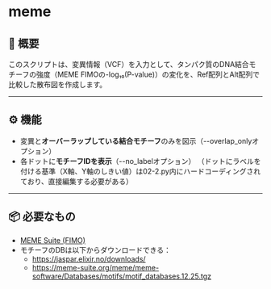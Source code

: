 # meme

## 🧬 概要

このスクリプトは、変異情報（VCF）を入力として、タンパク質のDNA結合モチーフの強度（MEME FIMOの-log₁₀(P-value)）の変化を、Ref配列とAlt配列で比較した散布図を作成します。


---

## ⚙️ 機能

- 変異と**オーバーラップしている結合モチーフ**のみを図示（--overlap_onlyオプション）
- 各ドットに**モチーフIDを表示**（--no_labelオプション）
  （ドットにラベルを付ける基準（X軸、Y軸のしきい値）は02-2.py内にハードコーディングされており、直接編集する必要がある）


---

## 📦 必要なもの
- [MEME Suite (FIMO)](https://meme-suite.org/)
- モチーフのDBは以下からダウンロードできる：
  - https://jaspar.elixir.no/downloads/
  - https://meme-suite.org/meme/meme-software/Databases/motifs/motif_databases.12.25.tgz
  

